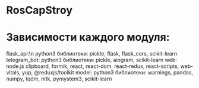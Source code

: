 # RosCapStroy

# Зависимости каждого модуля:
  flask_api:\n
    python3
    библиотеки:
      pickle, flask, flask_cors, scikit-learn
  telegram_bot:
    python3
    библиотеки:
      pickle, aiogram, scikit-learn
  web:
    node.js
    clipboard, formik, react, react-dom, react-redux, react-scripts, web-vitals, yup, @reduxjs/toolkit
  model:
    python3
    библиотеки: warnings, pandas, numpy, tqdm, nltk, pymystem3, scikit-learn
